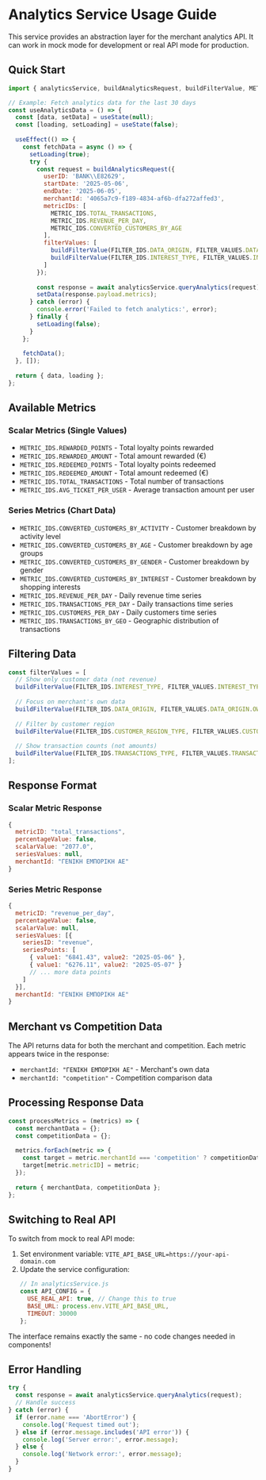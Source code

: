# Analytics Service Usage Guide

This service provides an abstraction layer for the merchant analytics API. It can work in mock mode for development or real API mode for production.

## Quick Start

```javascript
import { analyticsService, buildAnalyticsRequest, buildFilterValue, METRIC_IDS, FILTER_IDS, FILTER_VALUES } from '../services';

// Example: Fetch analytics data for the last 30 days
const useAnalyticsData = () => {
  const [data, setData] = useState(null);
  const [loading, setLoading] = useState(false);
  
  useEffect(() => {
    const fetchData = async () => {
      setLoading(true);
      try {
        const request = buildAnalyticsRequest({
          userID: 'BANK\\E82629',
          startDate: '2025-05-06',
          endDate: '2025-06-05',
          merchantId: '4065a7c9-f189-4834-af6b-dfa272affed3',
          metricIDs: [
            METRIC_IDS.TOTAL_TRANSACTIONS,
            METRIC_IDS.REVENUE_PER_DAY,
            METRIC_IDS.CONVERTED_CUSTOMERS_BY_AGE
          ],
          filterValues: [
            buildFilterValue(FILTER_IDS.DATA_ORIGIN, FILTER_VALUES.DATA_ORIGIN.OWN_DATA),
            buildFilterValue(FILTER_IDS.INTEREST_TYPE, FILTER_VALUES.INTEREST_TYPE.CUSTOMERS)
          ]
        });
        
        const response = await analyticsService.queryAnalytics(request);
        setData(response.payload.metrics);
      } catch (error) {
        console.error('Failed to fetch analytics:', error);
      } finally {
        setLoading(false);
      }
    };
    
    fetchData();
  }, []);
  
  return { data, loading };
};
```

## Available Metrics

### Scalar Metrics (Single Values)
- `METRIC_IDS.REWARDED_POINTS` - Total loyalty points rewarded
- `METRIC_IDS.REWARDED_AMOUNT` - Total amount rewarded (€)
- `METRIC_IDS.REDEEMED_POINTS` - Total loyalty points redeemed
- `METRIC_IDS.REDEEMED_AMOUNT` - Total amount redeemed (€)
- `METRIC_IDS.TOTAL_TRANSACTIONS` - Total number of transactions
- `METRIC_IDS.AVG_TICKET_PER_USER` - Average transaction amount per user

### Series Metrics (Chart Data)
- `METRIC_IDS.CONVERTED_CUSTOMERS_BY_ACTIVITY` - Customer breakdown by activity level
- `METRIC_IDS.CONVERTED_CUSTOMERS_BY_AGE` - Customer breakdown by age groups
- `METRIC_IDS.CONVERTED_CUSTOMERS_BY_GENDER` - Customer breakdown by gender
- `METRIC_IDS.CONVERTED_CUSTOMERS_BY_INTEREST` - Customer breakdown by shopping interests
- `METRIC_IDS.REVENUE_PER_DAY` - Daily revenue time series
- `METRIC_IDS.TRANSACTIONS_PER_DAY` - Daily transactions time series
- `METRIC_IDS.CUSTOMERS_PER_DAY` - Daily customers time series
- `METRIC_IDS.TRANSACTIONS_BY_GEO` - Geographic distribution of transactions

## Filtering Data

```javascript
const filterValues = [
  // Show only customer data (not revenue)
  buildFilterValue(FILTER_IDS.INTEREST_TYPE, FILTER_VALUES.INTEREST_TYPE.CUSTOMERS),
  
  // Focus on merchant's own data
  buildFilterValue(FILTER_IDS.DATA_ORIGIN, FILTER_VALUES.DATA_ORIGIN.OWN_DATA),
  
  // Filter by customer region
  buildFilterValue(FILTER_IDS.CUSTOMER_REGION_TYPE, FILTER_VALUES.CUSTOMER_REGION_TYPE.HOME_ADDRESS),
  
  // Show transaction counts (not amounts)
  buildFilterValue(FILTER_IDS.TRANSACTIONS_TYPE, FILTER_VALUES.TRANSACTIONS_TYPE.COUNT)
];
```

## Response Format

### Scalar Metric Response
```javascript
{
  metricID: "total_transactions",
  percentageValue: false,
  scalarValue: "2077.0",
  seriesValues: null,
  merchantId: "ΓΕΝΙΚΗ ΕΜΠΟΡΙΚΗ ΑΕ"
}
```

### Series Metric Response
```javascript
{
  metricID: "revenue_per_day",
  percentageValue: false,
  scalarValue: null,
  seriesValues: [{
    seriesID: "revenue",
    seriesPoints: [
      { value1: "6841.43", value2: "2025-05-06" },
      { value1: "6276.11", value2: "2025-05-07" }
      // ... more data points
    ]
  }],
  merchantId: "ΓΕΝΙΚΗ ΕΜΠΟΡΙΚΗ ΑΕ"
}
```

## Merchant vs Competition Data

The API returns data for both the merchant and competition. Each metric appears twice in the response:
- `merchantId: "ΓΕΝΙΚΗ ΕΜΠΟΡΙΚΗ ΑΕ"` - Merchant's own data
- `merchantId: "competition"` - Competition comparison data

## Processing Response Data

```javascript
const processMetrics = (metrics) => {
  const merchantData = {};
  const competitionData = {};
  
  metrics.forEach(metric => {
    const target = metric.merchantId === 'competition' ? competitionData : merchantData;
    target[metric.metricID] = metric;
  });
  
  return { merchantData, competitionData };
};
```

## Switching to Real API

To switch from mock to real API mode:

1. Set environment variable: `VITE_API_BASE_URL=https://your-api-domain.com`
2. Update the service configuration:
   ```javascript
   // In analyticsService.js
   const API_CONFIG = {
     USE_REAL_API: true, // Change this to true
     BASE_URL: process.env.VITE_API_BASE_URL,
     TIMEOUT: 30000
   };
   ```

The interface remains exactly the same - no code changes needed in components!

## Error Handling

```javascript
try {
  const response = await analyticsService.queryAnalytics(request);
  // Handle success
} catch (error) {
  if (error.name === 'AbortError') {
    console.log('Request timed out');
  } else if (error.message.includes('API error')) {
    console.log('Server error:', error.message);
  } else {
    console.log('Network error:', error.message);
  }
}
```